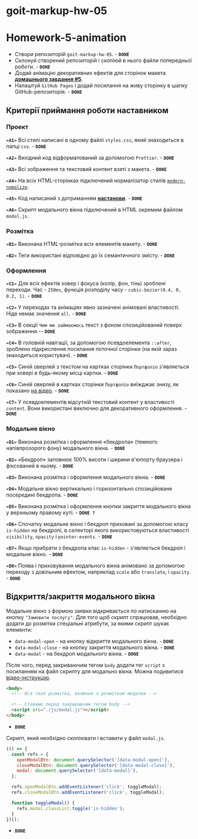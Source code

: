 # goit-markup-hw-05

# Homework-5-animation

- Створи репозиторій `goit-markup-hw-05`. - **`DONE`**
- Склонуй створений репозиторій і скопіюй в нього файли попередньої роботи. - **`DONE`**
- Додай анімацію декоративних ефектів для сторінок макета
  [**домашнього завдання #5**](<https://www.figma.com/file/oTYBECAN79dXy19hzWObO4/Web-Studio-(Version-2.1)?node-id=1%3A836>).
- Налаштуй `GitHub Pages` і додай посилання на живу сторінку в шапку GitHub-репозиторія. -
  **`DONE`**

## Критерії приймання роботи наставником

### Проект

**`«A1»`** Всі стилі написані в одному файлі `styles.css`, який знаходиться в папці `css`. -
**`DONE`**

**`«A2»`** Вихідний код відформатований за допомогою `Prettier`. - **`DONE`**

**`«A3»`** Всі зображення та текстовий контент взяті з макета. - **`DONE`**

**`«A4»`** На всіх HTML-сторінках підключений нормалізатор стилів
[`modern-nomalize`](https://github.com/sindresorhus/modern-normalize).

**`«A5»`** Код написаний з дотриманням [**настанови**](https://codeguide.co/). - **`DONE`**

**`«A6»`** Скрипт модального вікна підключений в HTML окремим файлом `modal.js`.

### Розмітка

**`«B1»`** Виконана HTML-розмітка всіх елементів макету. - **`DONE`**

**`«B2»`** Теги використані відповідно до їх семантичного змісту. - **`DONE`**

### Оформлення

**`«C1»`** Для всіх ефектів ховер і фокуса (колір, фон, тінь) зроблені переходи. Час - `250ms`,
функція розподілу часу - `cubic-bezier(0.4, 0, 0.2, 1)`. - **`DONE`**

**`«C2»`** У переходах та анімаціях явно зазначені анімовані властивості. Ніде немає значення
`all`. - **`DONE`**

**`«C3»`** В секції `Чим ми займаємось` текст з фоном спозиційований поверх зображення.-- **`DONE`**

**`«C4»`** В головній навігації, за допомогою псевдоелемента `::after`, зроблено підкреслення
посилання поточної сторінки (на якій зараз знаходиться користувач). - **`DONE`**

**`«C5»`** Синій оверлей з текстом на картках сторінки `Портфоліо` з'являється при ховері в
будь-якому місці картки. - **`DONE`**

**`«C6»`** Синій оверлей в картках сторінки `Портфоліо` виїжджає знизу, як показано
[на відео](./preview.gif). - **`DONE`**

**`«C7»`** У псевдоелементів відсутній текстовий контент у властивості `content`. Вони використані
виключно для декоративного оформлення. - **`DONE`**

### Модальне вікно

**`«D1»`** Виконана розмітка і оформлення «бекдропа» (темного напівпрозорого фону) модального
вікна. - **`DONE`**

**`«D2»`** «Бекдроп» заповнює 100% висоти і ширини в'юпорту браузера і фіксований в ньому. -
**`DONE`**

**`«D3»`** Виконана розмітка і оформлення модального вікна. - **`DONE`**

**`«D4»`** Модальне вікно вертикально і горизонтально спозиційоване посередині бекдропа. -
**`DONE`**

**`«D5»`** Виконана розмітка і оформлення кнопки закриття модального вікна у верхньому правому
куті. - **`DONE ?`**

**`«D6»`** Спочатку модальне вікно і бекдроп приховані за допомогою класу `is-hidden` на бекдропі, в
селекторі якого використовуються властивості `visibility`, `opacity` і `pointer-events`. -
**`DONE`**

**`«D7»`** Якщо прибрати з бекдропа клас `is-hidden` - з'являється бекдроп і модальне вікно. -
**`DONE`**

**`«D8»`** Поява і приховування модального вікна анімовано за допомогою переходу з довільним
ефектом, наприклад `scale` або `translate`, і `opacity`. - **`DONE`**

## Відкриття/закриття модального вікна

Модальне вікно з формою заявки відкривається по натисканню на кнопку `"Замовити послугу"`. Для того
щоб скрипт спрацював, необхідно додати до розмітки спеціальні атрибути, за якими скрипт шукає
елементи:

- `data-modal-open` - на кнопку відкриття модального вікна. - **`DONE`**
- `data-modal-close` - на кнопку закриття модального вікна. - **`DONE`**
- `data-modal` - на бекдроп модального вікна. - **`DONE`**

Після чого, перед закриваючим тегом `body` додати тег `script` з посиланням на файл скрипту для
модально вікна. Можна подивитися
[відео-інструкцію](https://drive.google.com/file/d/1yasixN2K-9DdsYtKCJWVay9WbyTZai0t/view?usp=sharing).

```html
<body>
  <!-- Вся твоя розмітка, включно з розміткою модалки -->

  <!-- Ставимо перед закриваючим тегом body -->
  <script src="./js/modal.js"></script>
</body>
```

- **`DONE`**

Скрипт, який необхідно скопіювати і вставити у файл `modal.js`.

```js
(() => {
  const refs = {
    openModalBtn: document.querySelector('[data-modal-open]'),
    closeModalBtn: document.querySelector('[data-modal-close]'),
    modal: document.querySelector('[data-modal]'),
  };

  refs.openModalBtn.addEventListener('click', toggleModal);
  refs.closeModalBtn.addEventListener('click', toggleModal);

  function toggleModal() {
    refs.modal.classList.toggle('is-hidden');
  }
})();
```

- **`DONE`**
